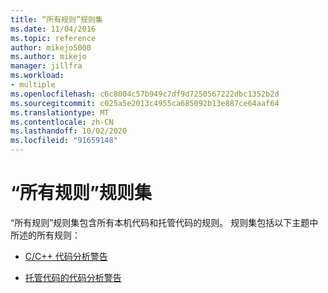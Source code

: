 ```yaml
---
title: “所有规则”规则集
ms.date: 11/04/2016
ms.topic: reference
author: mikejo5000
ms.author: mikejo
manager: jillfra
ms.workload:
- multiple
ms.openlocfilehash: c6c8004c57b949c7df9d7250567222dbc1352b2d
ms.sourcegitcommit: c025a5e2013c4955ca685092b13e887ce64aaf64
ms.translationtype: MT
ms.contentlocale: zh-CN
ms.lasthandoff: 10/02/2020
ms.locfileid: "91659148"
---
```

# <a name="all-rules-rule-set"></a>“所有规则”规则集

“所有规则”规则集包含所有本机代码和托管代码的规则。 规则集包括以下主题中所述的所有规则：

- [C/C++ 代码分析警告](/cpp/code-quality/code-analysis-for-c-cpp-warnings)

- [托管代码的代码分析警告](/dotnet/fundamentals/code-analysis/quality-rules/index)
